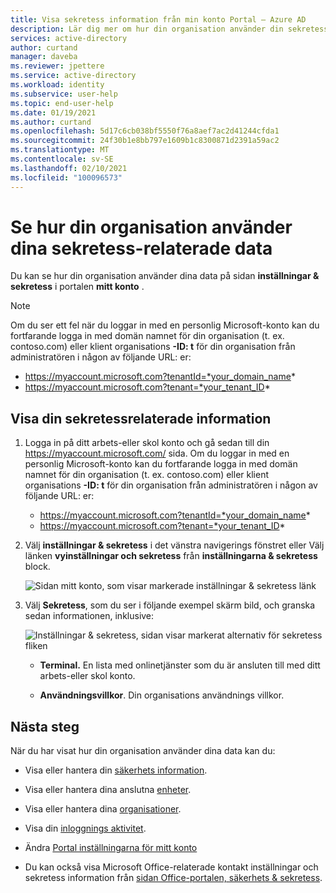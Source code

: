 ```yaml
---
title: Visa sekretess information från min konto Portal – Azure AD
description: Lär dig mer om hur din organisation använder din sekretess information på sidan sekretess i portalen mitt konto.
services: active-directory
author: curtand
manager: daveba
ms.reviewer: jpettere
ms.service: active-directory
ms.workload: identity
ms.subservice: user-help
ms.topic: end-user-help
ms.date: 01/19/2021
ms.author: curtand
ms.openlocfilehash: 5d17c6cb038bf5550f76a8aef7ac2d41244cfda1
ms.sourcegitcommit: 24f30b1e8bb797e1609b1c8300871d2391a59ac2
ms.translationtype: MT
ms.contentlocale: sv-SE
ms.lasthandoff: 02/10/2021
ms.locfileid: "100096573"
---
```

# <a name="view-how-your-organization-uses-your-privacy-related-data"></a>Se hur din organisation använder dina sekretess-relaterade data

Du kan se hur din organisation använder dina data på sidan **inställningar & sekretess** i portalen **mitt konto** .

>[!Note]
> Om du ser ett fel när du loggar in med en personlig Microsoft-konto kan du fortfarande logga in med domän namnet för din organisation (t. ex. contoso.com) eller klient organisations **-ID: t** för din organisation från administratören i någon av följande URL: er:
>
>   - https://myaccount.microsoft.com?tenantId=*your_domain_name*
>   - https://myaccount.microsoft.com?tenant=*your_tenant_ID*

## <a name="view-your-privacy-related-info"></a>Visa din sekretessrelaterade information

1. Logga in på ditt arbets-eller skol konto och gå sedan till din https://myaccount.microsoft.com/ sida. Om du loggar in med en personlig Microsoft-konto kan du fortfarande logga in med domän namnet för din organisation (t. ex. contoso.com) eller klient organisations **-ID: t** för din organisation från administratören i någon av följande URL: er:

   - https://myaccount.microsoft.com?tenantId=*your_domain_name*
   - https://myaccount.microsoft.com?tenant=*your_tenant_ID*

2. Välj **inställningar & sekretess** i det vänstra navigerings fönstret eller Välj länken **vyinställningar och sekretess** från **inställningarna & sekretess** block.

    ![Sidan mitt konto, som visar markerade inställningar & sekretess länk](media/my-account-portal/my-account-portal-privacy.png)

3. Välj **Sekretess**, som du ser i följande exempel skärm bild, och granska sedan informationen, inklusive:

    ![Inställningar & sekretess, sidan visar markerat alternativ för sekretess fliken](media/my-account-portal/my-account-portal-privacy-tab.png)

    - **Terminal.** En lista med onlinetjänster som du är ansluten till med ditt arbets-eller skol konto.

    - **Användningsvillkor**. Din organisations användnings villkor.

## <a name="next-steps"></a>Nästa steg

När du har visat hur din organisation använder dina data kan du:

- Visa eller hantera din [säkerhets information](./security-info-setup-signin.md).

- Visa eller hantera dina anslutna [enheter](my-account-portal-devices-page.md).

- Visa eller hantera dina [organisationer](my-account-portal-organizations-page.md).

- Visa din [inloggnings aktivitet](my-account-portal-sign-ins-page.md).

- Ändra [Portal inställningarna för mitt konto](my-account-portal-settings.md)

- Du kan också visa Microsoft Office-relaterade kontakt inställningar och sekretess information från [sidan Office-portalen, säkerhets & sekretess](https://portal.office.com/account/#security).